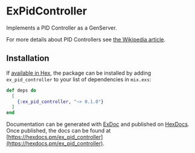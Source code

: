 # ExPidController

Implements a PID Controller as a GenServer.

For more details about PID Controllers see [the Wikipedia article](https://en.wikipedia.org/wiki/PID_controller).

## Installation

If [available in Hex](https://hex.pm/docs/publish), the package can be installed
by adding `ex_pid_controller` to your list of dependencies in `mix.exs`:

```elixir
def deps do
  [
    {:ex_pid_controller, "~> 0.1.0"}
  ]
end
```

Documentation can be generated with [ExDoc](https://github.com/elixir-lang/ex_doc)
and published on [HexDocs](https://hexdocs.pm). Once published, the docs can
be found at [https://hexdocs.pm/ex_pid_controller](https://hexdocs.pm/ex_pid_controller).

